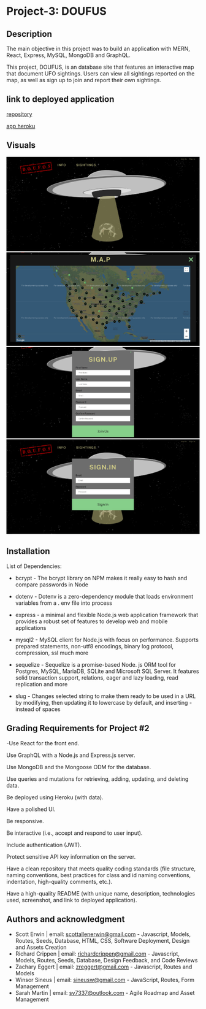 # Project-3: DOUFUS

## Description

The main objective in this project was to build an application with MERN, React, Express, MySQL, MongoDB and GraphQL.

This project, DOUFUS, is an database site that features an interactive map that document UFO sightings. Users can view all sightings reported on the map, as well as sign up to join and report their own sightings.

## link to deployed application

[repository](https://github.com/Limnation/project3)

[app heroku](https://doufos.herokuapp.com/)

## Visuals

![screenshot1](./assets/home1.jpg)
![screenshot2](./assets/map1.jpg)
![screenshot3](./assets/signup1.jpg)
![screenshot4](./assets/signin1.jpg)

## Installation

List of Dependencies:

- bcrypt - The bcrypt library on NPM makes it really easy to hash and compare passwords in Node

- dotenv - Dotenv is a zero-dependency module that loads environment variables from a . env file into process

- express - a minimal and flexible Node.js web application framework that provides a robust set of features to develop web and mobile applications

- mysql2 - MySQL client for Node.js with focus on performance. Supports prepared statements, non-utf8 encodings, binary log protocol, compression, ssl much more

- sequelize - Sequelize is a promise-based Node. js ORM tool for Postgres, MySQL, MariaDB, SQLite and Microsoft SQL Server. It features solid transaction support, relations, eager and lazy loading, read replication and more

- slug - Changes selected string to make them ready to be used in a URL by modifying, then updating it to lowercase by default, and inserting - instead of spaces

## Grading Requirements for Project #2

-Use React for the front end.

Use GraphQL with a Node.js and Express.js server.

Use MongoDB and the Mongoose ODM for the database.

Use queries and mutations for retrieving, adding, updating, and deleting data.

Be deployed using Heroku (with data).

Have a polished UI.

Be responsive.

Be interactive (i.e., accept and respond to user input).

Include authentication (JWT).

Protect sensitive API key information on the server.

Have a clean repository that meets quality coding standards (file structure, naming conventions, best practices for class and id naming conventions, indentation, high-quality comments, etc.).

Have a high-quality README (with unique name, description, technologies used, screenshot, and link to deployed application).

## Authors and acknowledgment

- Scott Erwin | email: scottallenerwin@gmail.com - Javascript, Models, Routes, Seeds, Database, HTML, CSS, Software Deployment, Design and Assets Creation
- Richard Crippen | email: richardcrippen@gmail.com - Javascript, Models, Routes, Seeds, Database, Design Feedback, and Code Reviews
- Zachary Eggert | email: zreggert@gmail.com - Javascript, Routes and Models
- Winsor Sineus | email: sineusw@gmail.com - JavaScript, Routes, Form Management
- Sarah Martin | email: sv7337@outlook.com - Agile Roadmap and Asset Management
